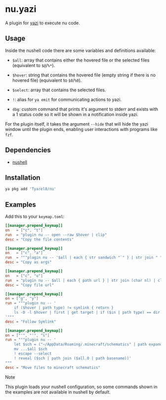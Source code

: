 # nu.yazi

A plugin for [yazi](https://github.com/sxyazi/yazi) to execute nu code.

## Usage

Inside the nushell code there are some variables and definitions available:
- `$all`: array that contains either the hovered file or the selected files (equivalent to `$@`/`%*`).
- `$hover`: string that contains the hovered file (empty string if there is no hovered file) (equivalent to `$0`/`%0`).
- `$select`: array that contains the selected files.

- `!`: alias for `ya emit` for communicating actions to yazi.
- `dbg`: custom command that prints it's argument to stderr and exists with a 1 status code so it will be shown in a notification inside yazi.

For the plugin itself, it takes the argument `--hide` that will hide the yazi window until the plugin ends, enabling user interactions with programs like `fzf`.

## Dependencies
- [nushell](https://github.com/nushell/nushell)

## Installation

```sh
ya pkg add 'Tyarel8/nu'
```

## Examples

Add this to your `keymap.toml`:

```toml
[[manager.prepend_keymap]]
on   = ["c", "t"]
run  = "plugin nu -- open --raw $hover | clip"
desc = "Copy the file contents"

[[manager.prepend_keymap]]
on   = ["c", "a"]
run  = """plugin nu -- '$all | each { str sandwich "`" } | str join " " | clip'"""
desc = "Copy as args"

[[manager.prepend_keymap]]
on   = ["c", "u"]
run  = "plugin nu -- $all | each { path url } | str join (char nl) | clip"
desc = "Copy file url"

[[manager.prepend_keymap]]
on = ["g", "y"]
run = """plugin nu -- '
    if ($hover | path type) != symlink { return }
    ls -D -l $hover | first | get target | if ($in | path type) == dir { ! cd $in } else { ! reveal $in }
'"""
desc = "Follow Symlink"

[[manager.prepend_keymap]]
on = ["'", "'", "s"]
run = """plugin nu -- '
    let $sch = ("~/AppData/Roaming/.minecraft/schematics" | path expand)
    mv ...$all $sch
    ! escape --select
    ! reveal ($sch | path join ($all.0 | path basename))'
"""
desc = "Move files to minecraft schematics"
```

> [!NOTE]  
> This plugin loads your nushell configuration, so some commands shown in the examples are not available in nushell by default.
